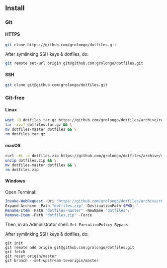 ## Install

### Git

#### HTTPS
```bash
git clone https://github.com/grolongo/dotfiles.git
```

After symlinking SSH keys & dotfiles, do:
```bash
git remote set-url origin git@github.com:grolongo/dotfiles.git
```

#### SSH
```bash
git clone git@github.com:grolongo/dotfiles.git
```

### Git-free

#### Linux
```bash
wget -O dotfiles.tar.gz https://github.com/grolongo/dotfiles/archive/refs/heads/master.tar.gz && \
tar -xvzf dotfiles.tar.gz && \
mv dotfiles-master dotfiles && \
rm dotfiles.tar.gz
```

#### macOS
```bash
curl -#L -o dotfiles.zip https://github.com/grolongo/dotfiles/archive/refs/heads/master.zip && \
unzip dotfiles.zip && \
mv dotfiles-master dotfiles && \
rm dotfiles.zip
```

#### Windows

Open Terminal:
```powershell
Invoke-WebRequest -Uri "https://github.com/grolongo/dotfiles/archive/refs/heads/master.zip" -OutFile dotfiles.zip; `
Expand-Archive -Path "dotfiles.zip" -DestinationPath $PWD; `
Rename-Item -Path "dotfiles-master" -NewName "dotfiles"; `
Remove-Item -Path "dotfiles.zip" -Force
```

Then, in an Administrator shell: `Set-ExecutionPolicy Bypass`

After symlinking SSH keys & dotfiles, do:
```shell
git init
git remote add origin git@github.com:grolongo/dotfiles.git
git fetch
git reset origin/master
git branch --set-upstream-to=origin/master
```
